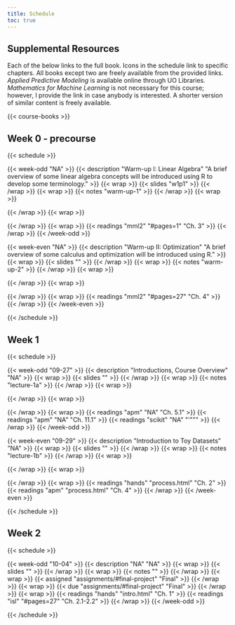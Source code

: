 ```yaml
---
title: Schedule
toc: true
---
```




## Supplemental Resources

Each of the below links to the full book. Icons in the schedule link to specific chapters. All books except two are freely available from the provided links. *Applied Predictive Modeling* is available online through UO Libraries. *Mathematics for Machine Learning* is not necessary for this course; however, I provide the link in case anybody is interested. A shorter version of similar content is freely available.

{{< course-books >}}


 ## Week 0 - precourse 
 {{< schedule >}}

{{< week-odd "NA" >}}
  {{< description "Warm-up I: Linear Algebra" "A brief overview of some linear algebra concepts will be introduced using R to develop some terminology." >}}
  {{< wrap >}}
{{< slides "w1p1" >}}
{{< /wrap >}}
  {{< wrap >}}
{{< notes "warm-up-1" >}}
{{< /wrap >}}
  {{< wrap >}}

{{< /wrap >}}
  {{< wrap >}}

{{< /wrap >}}
  {{< wrap >}}
{{< readings "mml2" "#pages=1" "Ch. 3" >}}
{{< /wrap >}}
{{< /week-odd >}}

{{< week-even "NA" >}}
  {{< description "Warm-up II: Optimization" "A brief overview of some calculus and optimization will be introduced using R." >}}
  {{< wrap >}}
{{< slides "" >}}
{{< /wrap >}}
  {{< wrap >}}
{{< notes "warm-up-2" >}}
{{< /wrap >}}
  {{< wrap >}}

{{< /wrap >}}
  {{< wrap >}}

{{< /wrap >}}
  {{< wrap >}}
{{< readings "mml2" "#pages=27" "Ch. 4" >}}
{{< /wrap >}}
{{< /week-even >}}

{{< /schedule >}}
 ## Week 1 
 {{< schedule >}}

{{< week-odd "09-27" >}}
  {{< description "Introductions, Course Overview" "NA" >}}
  {{< wrap >}}
{{< slides "" >}}
{{< /wrap >}}
  {{< wrap >}}
{{< notes "lecture-1a" >}}
{{< /wrap >}}
  {{< wrap >}}

{{< /wrap >}}
  {{< wrap >}}

{{< /wrap >}}
  {{< wrap >}}
{{< readings "apm" "NA" "Ch. 5.1" >}}
{{< readings "apm" "NA" "Ch. 11.1" >}}
{{< readings "scikit" "NA" "'""" >}}
{{< /wrap >}}
{{< /week-odd >}}

{{< week-even "09-29" >}}
  {{< description "Introduction to Toy Datasets" "NA" >}}
  {{< wrap >}}
{{< slides "" >}}
{{< /wrap >}}
  {{< wrap >}}
{{< notes "lecture-1b" >}}
{{< /wrap >}}
  {{< wrap >}}

{{< /wrap >}}
  {{< wrap >}}

{{< /wrap >}}
  {{< wrap >}}
{{< readings "hands" "process.html" "Ch. 2" >}}
{{< readings "apm" "process.html" "Ch. 4" >}}
{{< /wrap >}}
{{< /week-even >}}

{{< /schedule >}}
 ## Week 2 
 {{< schedule >}}

{{< week-odd "10-04" >}}
  {{< description "NA" "NA" >}}
  {{< wrap >}}
{{< slides "" >}}
{{< /wrap >}}
  {{< wrap >}}
{{< notes "" >}}
{{< /wrap >}}
  {{< wrap >}}
{{< assigned "assignments/#final-project" "Final" >}}
{{< /wrap >}}
  {{< wrap >}}
{{< due "assignments/#final-project" "Final" >}}
{{< /wrap >}}
  {{< wrap >}}
{{< readings "hands" "intro.html" "Ch. 1" >}}
{{< readings "isl" "#pages=27" "Ch. 2.1-2.2" >}}
{{< /wrap >}}
{{< /week-odd >}}

{{< /schedule >}}

